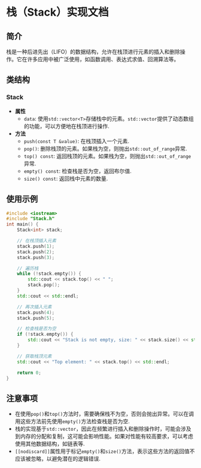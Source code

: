 # 栈（Stack）实现文档

## 简介
栈是一种后进先出（LIFO）的数据结构，允许在栈顶进行元素的插入和删除操作。它在许多应用中被广泛使用，如函数调用、表达式求值、回溯算法等。

## 类结构
### Stack
- **属性**
    - `data`: 使用`std::vector<T>`存储栈中的元素。`std::vector`提供了动态数组的功能，可以方便地在栈顶进行操作.
- **方法**
    - `push(const T &value)`: 在栈顶插入一个元素.
    - `pop()`: 删除栈顶的元素。如果栈为空，则抛出`std::out_of_range`异常.
    - `top() const`: 返回栈顶的元素。如果栈为空，则抛出`std::out_of_range`异常.
    - `empty() const`: 检查栈是否为空，返回布尔值.
    - `size() const`: 返回栈中元素的数量.

## 使用示例
```c++
#include <iostream>
#include "Stack.h"
int main() {
    Stack<int> stack;

    // 在栈顶插入元素
    stack.push(1);
    stack.push(2);
    stack.push(3);

    // 遍历栈
    while (!stack.empty()) {
        std::cout << stack.top() << " ";
        stack.pop();
    }
    std::cout << std::endl;

    // 再次插入元素
    stack.push(4);
    stack.push(5);

    // 检查栈是否为空
    if (!stack.empty()) {
        std::cout << "Stack is not empty, size: " << stack.size() << std::endl;
    }

    // 获取栈顶元素
    std::cout << "Top element: " << stack.top() << std::endl;

    return 0;
}
```

## 注意事项
- 在使用`pop()`和`top()`方法时，需要确保栈不为空，否则会抛出异常。可以在调用这些方法前先使用`empty()`方法检查栈是否为空.
- 栈的实现基于`std::vector`，因此在频繁进行插入和删除操作时，可能会涉及到内存的分配和复制，这可能会影响性能。如果对性能有较高要求，可以考虑使用其他数据结构，如链表等.
- `[[nodiscard]]`属性用于标记`empty()`和`size()`方法，表示这些方法的返回值不应该被忽略，以避免潜在的逻辑错误.